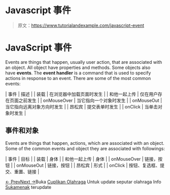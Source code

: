 # Javascript 事件

> 原文：<https://www.tutorialandexample.com/javascript-event>

# JavaScript 事件

Events are things that happen, usually user action, that are associated with an object. All object have properties and methods. Some objects also have **events**. The **event handler** is a command that is used to specify actions in response to an event. There are some of the most common events:

| 事件 | 描述 |
| 装载 | 在浏览器中加载页面时发生 |
| 和他一起上传 | 仅在用户存在页面之前发生 |
| onMouseOver | 当它指向一个对象时发生 |
| onMouseOut | 当它指向远离对象方向时发生 |
| 昂松宾 | 提交表单时发生 |
| onClick | 当单击对象时发生 |

## 事件和对象

Events are things that happen, actions, which are associated with an object. Some of the common events and object they are associated with followings:

| 事件 | 目标 |
| 装载 | 身体 |
| 和他一起上传 | 身体 |
| onMouseOver | 链接，按钮 |
| onMouseOut | 链接，按钮 |
| 昂松宾 | 形式 |
| onClick | 按钮、复选框、提交、重置、链接 |

[← Prev](https://www.tutorialandexample.com/javascript-document-object)[Next →](https://www.tutorialandexample.com/javascript-cookies)Buka [Cuplikan Olahraga](https://cuplikanolahraga.com/) Untuk update seputar olahraga Info [Sukamenak](https://www.sukamenak.com/) terupdate